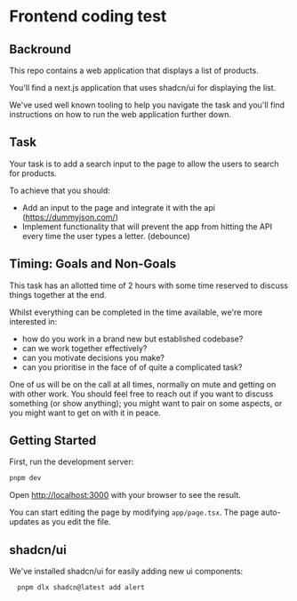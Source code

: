 # Frontend coding test

## Backround

This repo contains a web application that displays a list of products.

You'll find a next.js application that uses shadcn/ui for displaying the list.

We've used well known tooling to help you navigate the task and you'll find instructions on how to run the web application further down.

## Task

Your task is to add a search input to the page to allow the users to search for products.

To achieve that you should:
- Add an input to the page and integrate it with the api (https://dummyjson.com/)
- Implement functionality that will prevent the app from hitting the API every time the user types a letter. (debounce)

## Timing: Goals and Non-Goals

This task has an allotted time of 2 hours with some time reserved to discuss things together at the end.

Whilst everything can be completed in the time available, we're more interested in:

- how do you work in a brand new but established codebase?
- can we work together effectively?
- can you motivate decisions you make?
- can you prioritise in the face of of quite a complicated task?

One of us will be on the call at all times, normally on mute and getting on with other work. You should feel free to reach out if you want to discuss something (or show anything); you might want to pair on some aspects, or you might want to get on with it in peace.


## Getting Started

First, run the development server:

```bash
pnpm dev
```

Open [http://localhost:3000](http://localhost:3000) with your browser to see the result.

You can start editing the page by modifying `app/page.tsx`. The page auto-updates as you edit the file.

## shadcn/ui

We've installed shadcn/ui for easily adding new ui components:

```bash
  pnpm dlx shadcn@latest add alert
```
